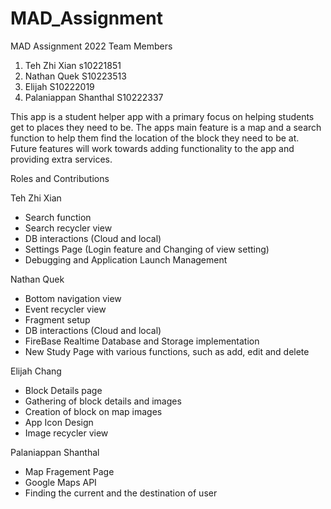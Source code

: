 # MAD_Assignment
MAD Assignment 2022
Team Members
1) Teh Zhi Xian s10221851
2) Nathan Quek S10223513
3) Elijah S10222019
4) Palaniappan Shanthal S10222337

This app is a student helper app with a primary focus on helping students get to places they need to be.
The apps main feature is a map and a search function to help them find the location of the block they need to be at.
Future features will work towards adding functionality to the app and providing extra services.

Roles and Contributions

Teh Zhi Xian
- Search function
- Search recycler view
- DB interactions (Cloud and local)
- Settings Page (Login feature and Changing of view setting)
- Debugging and Application Launch Management

Nathan Quek
- Bottom navigation view
- Event recycler view
- Fragment setup
- DB interactions (Cloud and local)
- FireBase Realtime Database and Storage implementation
- New Study Page with various functions, such as add, edit and delete

Elijah Chang
- Block Details page
- Gathering of block details and images
- Creation of block on map images 
- App Icon Design
- Image recycler view

Palaniappan Shanthal
- Map Fragement Page
- Google Maps API
- Finding the current and the destination of user
